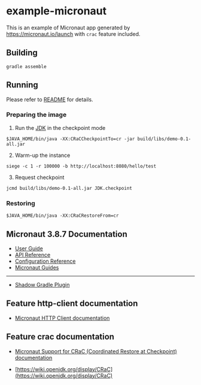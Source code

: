 # example-micronaut

This is an example of Micronaut app generated by https://micronaut.io/launch with `crac` feature included.

## Building

```
gradle assemble
```

## Running

Please refer to [README](https://github.com/CRaC/docs#users-flow) for details.

### Preparing the image
1. Run the [JDK](README.md#JDK) in the checkpoint mode
```
$JAVA_HOME/bin/java -XX:CRaCCheckpointTo=cr -jar build/libs/demo-0.1-all.jar
```
2. Warm-up the instance
```
siege -c 1 -r 100000 -b http://localhost:8080/hello/test
```
3. Request checkpoint
```
jcmd build/libs/demo-0.1-all.jar JDK.checkpoint
```

### Restoring

```
$JAVA_HOME/bin/java -XX:CRaCRestoreFrom=cr
```

## Micronaut 3.8.7 Documentation

- [User Guide](https://docs.micronaut.io/3.8.7/guide/index.html)
- [API Reference](https://docs.micronaut.io/3.8.7/api/index.html)
- [Configuration Reference](https://docs.micronaut.io/3.8.7/guide/configurationreference.html)
- [Micronaut Guides](https://guides.micronaut.io/index.html)
---

- [Shadow Gradle Plugin](https://plugins.gradle.org/plugin/com.github.johnrengelman.shadow)
## Feature http-client documentation

- [Micronaut HTTP Client documentation](https://docs.micronaut.io/latest/guide/index.html#httpClient)


## Feature crac documentation

- [Micronaut Support for CRaC (Coordinated Restore at Checkpoint) documentation](https://micronaut-projects.github.io/micronaut-crac/latest/guide)

- [https://wiki.openjdk.org/display/CRaC](https://wiki.openjdk.org/display/CRaC)
